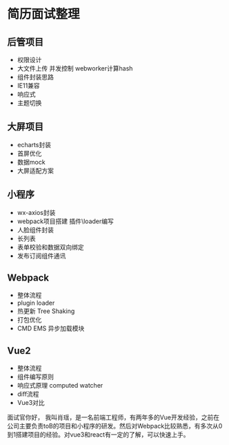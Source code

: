 # 简历面试整理

## 后管项目

- 权限设计
- 大文件上传 并发控制 webworker计算hash
- 组件封装思路
- IE11兼容
- 响应式
- 主题切换

## 大屏项目

- echarts封装
- 首屏优化
- 数据mock
- 大屏适配方案

## 小程序

- wx-axios封装
- webpack项目搭建 插件\loader编写
- 人脸组件封装
- 长列表
- 表单校验和数据双向绑定
- 发布订阅组件通讯

## Webpack

- 整体流程
- plugin loader
- 热更新 Tree Shaking
- 打包优化
- CMD EMS 异步加载模块

## Vue2

- 整体流程
- 组件编写原则
- 响应式原理 computed watcher
- diff流程
- Vue3对比

面试官你好， 我叫肖瑶，是一名前端工程师，有两年多的Vue开发经验，之前在公司主要负责toB的项目和小程序的研发。然后对Webpack比较熟悉，有多次从0到1搭建项目的经验。对vue3和react有一定的了解，可以快速上手。
